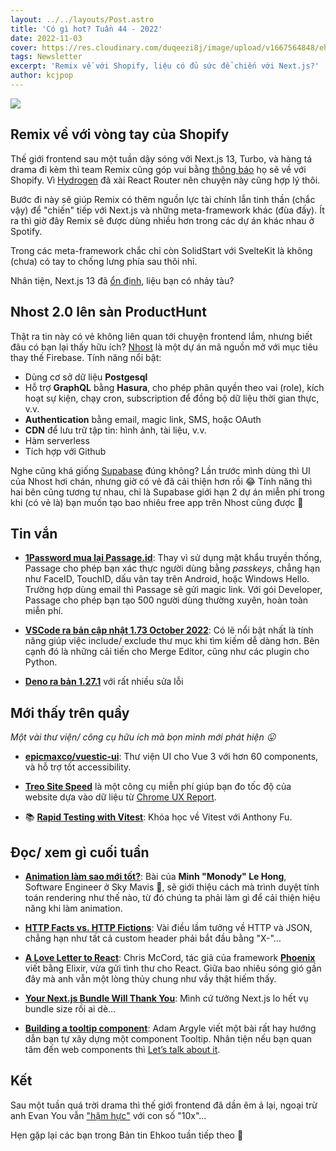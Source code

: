 ```yaml
---
layout: ../../layouts/Post.astro
title: 'Có gì hot? Tuần 44 - 2022'
date: 2022-11-03
cover: https://res.cloudinary.com/duqeezi8j/image/upload/v1667564848/ehkoo/newsletters/w44-2022.png
tags: Newsletter
excerpt: 'Remix về với Shopify, liệu có đủ sức để chiến với Next.js?'
author: kcjpop
---
```


![](https://res.cloudinary.com/duqeezi8j/image/upload/v1667564848/ehkoo/newsletters/w44-2022.png)

## Remix về với vòng tay của Shopify

Thế giới frontend sau một tuần dậy sóng với Next.js 13, Turbo, và hàng tá drama đi kèm thì team Remix cũng góp vui bằng [thông báo](https://remix.run/blog/remixing-shopify) họ sẽ về với Shopify. Vì [Hydrogen](https://hydrogen.shopify.dev/) đã xài React Router nên chuyện này cũng hợp lý thôi.

Bước đi này sẽ giúp Remix có thêm nguồn lực tài chính lẫn tinh thần (chắc vậy) để "chiến" tiếp với Next.js và những meta-framework khác (đùa đấy). Ít ra thì giờ đây Remix sẽ được dùng nhiều hơn trong các dự án khác nhau ở Spotify.

Trong các meta-framework chắc chỉ còn SolidStart với SvelteKit là không (chưa) có tay to chống lưng phía sau thôi nhỉ.

Nhân tiện, Next.js 13 đã [ổn định](https://twitter.com/timneutkens/status/1587774114370134018), liệu bạn có nhảy tàu?

## Nhost 2.0 lên sàn ProductHunt

Thật ra tin này có vẻ không liên quan tới chuyện frontend lắm, nhưng biết đâu có bạn lại thấy hữu ích? [Nhost](https://nhost.io/) là một dự án mã nguồn mở với mục tiêu thay thế Firebase. Tính năng nổi bật:

- Dùng cơ sở dữ liệu **Postgesql**
- Hỗ trợ **GraphQL** bằng **Hasura**, cho phép phân quyền theo vai (role), kích hoạt sự kiện, chạy cron, subscription để đồng bộ dữ liệu thời gian thực, v.v.
- **Authentication** bằng email, magic link, SMS, hoặc OAuth
- **CDN** để lưu trữ tập tin: hình ảnh, tài liệu, v.v.
- Hàm serverless
- Tích hợp với Github

Nghe cũng khá giống [Supabase](https://supabase.com/) đúng không? Lần trước mình dùng thì UI của Nhost hơi chán, nhưng giờ có vẻ đã cải thiện hơn rồi 😂 Tính năng thì hai bên cũng tương tự nhau, chỉ là Supabase giới hạn 2 dự án miễn phí trong khi (có vẻ là) bạn muốn tạo bao nhiêu free app trên Nhost cũng được 🤔

## Tin vắn

- [**1Password mua lại Passage.id**](https://passage.id/post/passage-is-joining-1password): Thay vì sử dụng mật khẩu truyền thống, Passage cho phép bạn xác thực người dùng bằng _passkeys_, chẳng hạn như FaceID, TouchID, dấu vân tay trên Android, hoặc Windows Hello. Trường hợp dùng email thì Passage sẽ gửi magic link. Với gói Developer, Passage cho phép bạn tạo 500 người dùng thường xuyên, hoàn toàn miễn phí.

- [**VSCode ra bản cập nhật 1.73 October 2022**](https://code.visualstudio.com/updates/v1_73): Có lẽ nổi bật nhất là tính năng giúp việc include/ exclude thư mục khi tìm kiếm dễ dàng hơn. Bên cạnh đó là những cải tiến cho Merge Editor, cũng như các plugin cho Python.

- [**Deno ra bản 1.27.1**](https://github.com/denoland/deno/releases/tag/v1.27.1) với rất nhiều sửa lỗi

## Mới thấy trên quầy

_Một vài thư viện/ công cụ hữu ích mà bọn mình mới phát hiện 😛_

- [**epicmaxco/vuestic-ui**](https://github.com/epicmaxco/vuestic-ui): Thư viện UI cho Vue 3 với hơn 60 components, và hỗ trợ tốt accessibility.

- [**Treo Site Speed**](https://treo.sh/sitespeed) là một công cụ miễn phí giúp bạn đo tốc độ của website dựa vào dữ liệu từ [Chrome UX Report](https://twitter.com/ChromeUXReport).

- 📚 [**Rapid Testing with Vitest**](https://vueschool.io/courses/rapid-testing-with-vitest): Khóa học về Vitest với Anthony Fu.

## Đọc/ xem gì cuối tuần

- [**Animation làm sao mới tốt?**](https://www.minhle.space/blog/animation-performance): Bài của **Minh "Monody" Le Hong**, Software Engineer ở Sky Mavis 👋, sẽ giới thiệu cách mà trình duyệt tính toán rendering như thế nào, từ đó chúng ta phải làm gì để cải thiện hiệu năng khi làm animation.

- [**HTTP Facts vs. HTTP Fictions**](https://www.akitasoftware.com/blog-posts/http-facts-vs-http-fictions): Vài điều lầm tưởng về HTTP và JSON, chẳng hạn như tất cả custom header phải bắt đầu bằng "X-"…

- [**A Love Letter to React**](https://fly.io/blog/love-letter-react/): Chris McCord, tác giả của framework [**Phoenix**](https://www.phoenixframework.org/) viết bằng Elixir, vừa gửi tình thư cho React. Giữa bao nhiêu sóng gió gần đây mà anh vẫn một lòng thủy chung như vầy thật hiếm thấy.

- [**Your Next.js Bundle Will Thank You**](https://renatopozzi.me/articles/your-nextjs-bundle-will-thank-you): Mình cứ tưởng Next.js lo hết vụ bundle size rồi ai dè…

- [**Building a tooltip component**](https://web.dev/building-a-tooltip-component/): Adam Argyle viết một bài rất hay hướng dẫn bạn tự xây dựng một component Tooltip. Nhân tiện nếu bạn quan tâm đến web components thì [Let’s talk about it](https://bradfrost.com/blog/post/lets-talk-about-web-components).

## Kết

Sau một tuần quá trời drama thì thế giới frontend đã dần êm ả lại, ngoại trừ anh Evan You vẫn ["hậm hực"](https://github.com/yyx990803/vite-vs-next-turbo-hmr/discussions/8) với con số "10x"…

Hẹn gặp lại các bạn trong Bản tin Ehkoo tuần tiếp theo 👋
